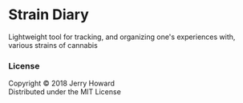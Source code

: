 # Strain Diary
Lightweight tool for tracking, and organizing one's experiences with, various strains of cannabis

### License
Copyright © 2018 Jerry Howard<br/>
Distributed under the MIT License
